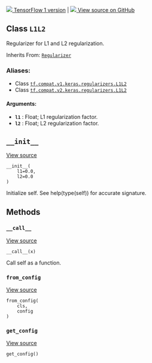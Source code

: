[ ![](https://tensorflow.google.cn/images/tf_logo_32px.png) TensorFlow 1
version](/versions/r1.15/api_docs/python/tf/keras/regularizers/L1L2) |  [
![](https://tensorflow.google.cn/images/GitHub-Mark-32px.png) View source on
GitHub
](https://github.com/tensorflow/tensorflow/blob/r2.0/tensorflow/python/keras/regularizers.py#L44-L67)  
  
  
## Class `L1L2`

Regularizer for L1 and L2 regularization.

Inherits From:
[`Regularizer`](https://tensorflow.google.cn/api_docs/python/tf/keras/regularizers/Regularizer)

### Aliases:

  * Class [`tf.compat.v1.keras.regularizers.L1L2`](/api_docs/python/tf/keras/regularizers/L1L2)
  * Class [`tf.compat.v2.keras.regularizers.L1L2`](/api_docs/python/tf/keras/regularizers/L1L2)

#### Arguments:

  * **`l1`** : Float; L1 regularization factor.
  * **`l2`** : Float; L2 regularization factor.

## `__init__`

[View
source](https://github.com/tensorflow/tensorflow/blob/r2.0/tensorflow/python/keras/regularizers.py#L52-L54)

    
    
    __init__(
        l1=0.0,
        l2=0.0
    )
    

Initialize self. See help(type(self)) for accurate signature.

## Methods

### `__call__`

[View
source](https://github.com/tensorflow/tensorflow/blob/r2.0/tensorflow/python/keras/regularizers.py#L56-L64)

    
    
    __call__(x)
    

Call self as a function.

### `from_config`

[View
source](https://github.com/tensorflow/tensorflow/blob/r2.0/tensorflow/python/keras/regularizers.py#L38-L40)

    
    
    from_config(
        cls,
        config
    )
    

### `get_config`

[View
source](https://github.com/tensorflow/tensorflow/blob/r2.0/tensorflow/python/keras/regularizers.py#L66-L67)

    
    
    get_config()
    

